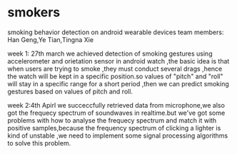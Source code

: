 # smokers
smoking behavior detection on android wearable devices
team members: Han Geng,Ye Tian,Tingna Xie

week 1: 27th march 
we achieved detection of smoking gestures using accelerometer and orietation sensor in android watch ,the basic idea is that when users are trying to smoke ,they must conduct several drags ,hence the watch will be kept in a specific position.so values of "pitch" and "roll" will stay in a specific range for a short period ,then we can predict smoking gestures based on values of pitch and roll.

week 2:4th Apirl
we succeccfully retrieved data from microphone,we also got the frequecy spectrum of soundwaves in realtime.but we've got some problems with how to analyse the frequecy spectrum and match it with positive samples,because the frequency spectrum of clicking a lighter is kind of unstable ,we need to implement some signal processing algorithms to solve this problem.
